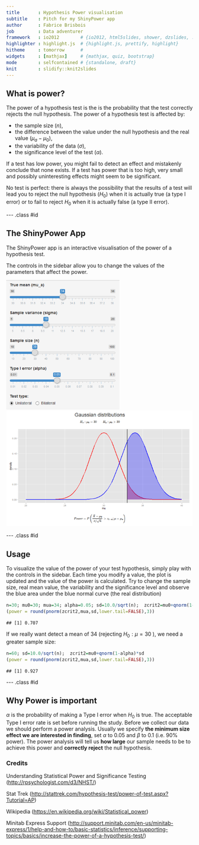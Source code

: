 ```yaml
---
title       : Hypothesis Power visualisation
subtitle    : Pitch for my ShinyPower app
author      : Fabrice Brisbois
job         : Data adventurer
framework   : io2012        # {io2012, html5slides, shower, dzslides, ...}
highlighter : highlight.js  # {highlight.js, prettify, highlight}
hitheme     : tomorrow      # 
widgets     : [mathjax]     # {mathjax, quiz, bootstrap}
mode        : selfcontained # {standalone, draft}
knit        : slidify::knit2slides
---
```


## What is power?

The power of a hypothesis test is the is the probability that the test correctly rejects the null hypothesis. The power of a hypothesis test is affected by:

- the sample size ($n$),
- the difference between the value under the null hypothesis and the real value  ($\mu_a-\mu_0$),
- the variability of the data ($\sigma$),
- the significance level of the test ($\alpha$).

If a test has low power, you might fail to detect an effect and mistakenly conclude that none exists.
If a test has power that is too high, very small and possibly uninteresting effects might seem to be significant. 

No test is perfect: there is always the possibility that the results of a test will lead you to reject the null hypothesis ($H_0$) when it is actually true (a type I error) or to fail to reject $H_0$ when it is actually false (a type II error).

--- .class #id 

## The ShinyPower App

The ShinyPower app is an interactive visualisation of the power of a hypothesis test.

The controls in the sidebar allow you to change the values of the parameters that affect the power.

![alt text](images/shinypower02.png)
![alt text](images/shinypower01.png)

--- .class #id 

## Usage

To visualize the value of the power of your test hypothesis, simply play with the controls in the sidebar. Each time you modify a value, the plot is updated and the value of the power is calculated. Try to change the sample size, real mean value, the variability and the significance level and observe the blue area under the blue normal curve (the real distribution)


```r
n=30; mu0=30; mua=34; alpha=0.05; sd=10.0/sqrt(n);  zcrit2=mu0+qnorm(1-alpha)*sd
(power = round(pnorm(zcrit2,mua,sd,lower.tail=FALSE),3))
```

```
## [1] 0.707
```

If we really want detect a mean of 34 (rejecting $H_0:\mu=30$ ), we need a greater sample size:


```r
n=60; sd=10.0/sqrt(n);  zcrit2=mu0+qnorm(1-alpha)*sd
(power = round(pnorm(zcrit2,mua,sd,lower.tail=FALSE),3))
```

```
## [1] 0.927
```

--- .class #id 

## Why Power is important

$\alpha$ is the probability of making a Type I error when $H_0$ is true. The acceptable Type I error rate is set before running the study. Before we collect our data we should perform a power analysis. Usually we specify **the minimum size effect we are interested in finding**, set $\alpha$ to 0.05 and $\beta$ to 0.1 (i.e. 90% power). The power analysis will tell us **how large** our sample needs to be to achieve this power and **correctly reject** the null hypothesis.

### Credits

Understanding Statistical Power and Significance Testing (http://rpsychologist.com/d3/NHST/)

Stat Trek (http://stattrek.com/hypothesis-test/power-of-test.aspx?Tutorial=AP)

Wikipedia (https://en.wikipedia.org/wiki/Statistical_power)

Minitab Express Support (http://support.minitab.com/en-us/minitab-express/1/help-and-how-to/basic-statistics/inference/supporting-topics/basics/increase-the-power-of-a-hypothesis-test/)

<style>
strong {
  font-weight: bold;
}
em {
  font-style: italic;
}
</style>
